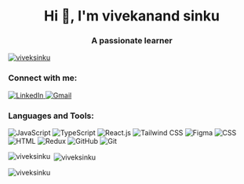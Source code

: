 <h1 align="center">Hi 👋, I'm vivekanand sinku</h1>
<h3 align="center">A passionate learner</h3>



<p align="left"> <a href="https://github.com/ryo-ma/github-profile-trophy"><img src="https://github-profile-trophy.vercel.app/?username=viveksinku" alt="viveksinku" /></a> </p>

<h3 align="left">Connect with me:</h3>
<p align="left">
  <a href="www.linkedin.com/in/vivekanand-sinku" target="_blank">
    <img src="https://img.shields.io/badge/LinkedIn-0077B5?style=for-the-badge&logo=linkedin&logoColor=white" alt="LinkedIn">
  </a>
  <a href="https://mail.google.com/mail/?view=cm&to=vs.wk28@gmail.com" target="_blank">
    <img src="https://img.shields.io/badge/Gmail-D14836?style=for-the-badge&logo=gmail&logoColor=white" alt="Gmail">
  </a>
</p>

<h3 align="left">Languages and Tools:</h3>
<p align="left">
  <img src="https://img.shields.io/badge/JavaScript-F7DF1E?style=for-the-badge&logo=javascript&logoColor=black" alt="JavaScript">
  <img src="https://img.shields.io/badge/TypeScript-3178C6?style=for-the-badge&logo=typescript&logoColor=white" alt="TypeScript">
  <!-- <img src="https://img.shields.io/badge/Node.js-339933?style=for-the-badge&logo=node.js&logoColor=white" alt="Node.js"> -->
  <img src="https://img.shields.io/badge/React-61DAFB?style=for-the-badge&logo=react&logoColor=black" alt="React.js">
  <img src="https://img.shields.io/badge/Tailwind_CSS-38B2AC?style=for-the-badge&logo=tailwind-css&logoColor=white" alt="Tailwind CSS">
  <img src="https://img.shields.io/badge/Figma-F24E1E?style=for-the-badge&logo=figma&logoColor=white" alt="Figma">
  <img src="https://img.shields.io/badge/CSS-1572B6?style=for-the-badge&logo=css3&logoColor=white" alt="CSS">
  <img src="https://img.shields.io/badge/HTML-E34F26?style=for-the-badge&logo=html5&logoColor=white" alt="HTML">
  <img src="https://img.shields.io/badge/Redux-764ABC?style=for-the-badge&logo=redux&logoColor=white" alt="Redux">
  <img src="https://img.shields.io/badge/GitHub-181717?style=for-the-badge&logo=github&logoColor=white" alt="GitHub">
  <img src="https://img.shields.io/badge/Git-F05032?style=for-the-badge&logo=git&logoColor=white" alt="Git">
</p>

<p><img align="left" src="https://github-readme-stats.vercel.app/api/top-langs?username=viveksinku&show_icons=true&locale=en&layout=compact" alt="viveksinku" /></p>

<p>&nbsp;<img align="center" src="https://github-readme-stats.vercel.app/api?username=viveksinku&show_icons=true&locale=en" alt="viveksinku" /></p>

<p><img align="center" src="https://github-readme-streak-stats.herokuapp.com/?user=viveksinku&" alt="viveksinku" /></p>
